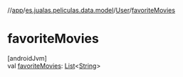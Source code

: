 //[app](../../../index.md)/[es.jualas.peliculas.data.model](../index.md)/[User](index.md)/[favoriteMovies](favorite-movies.md)

# favoriteMovies

[androidJvm]\
val [favoriteMovies](favorite-movies.md): [List](https://kotlinlang.org/api/latest/jvm/stdlib/kotlin-stdlib/kotlin.collections/-list/index.html)&lt;[String](https://kotlinlang.org/api/latest/jvm/stdlib/kotlin-stdlib/kotlin/-string/index.html)&gt;
